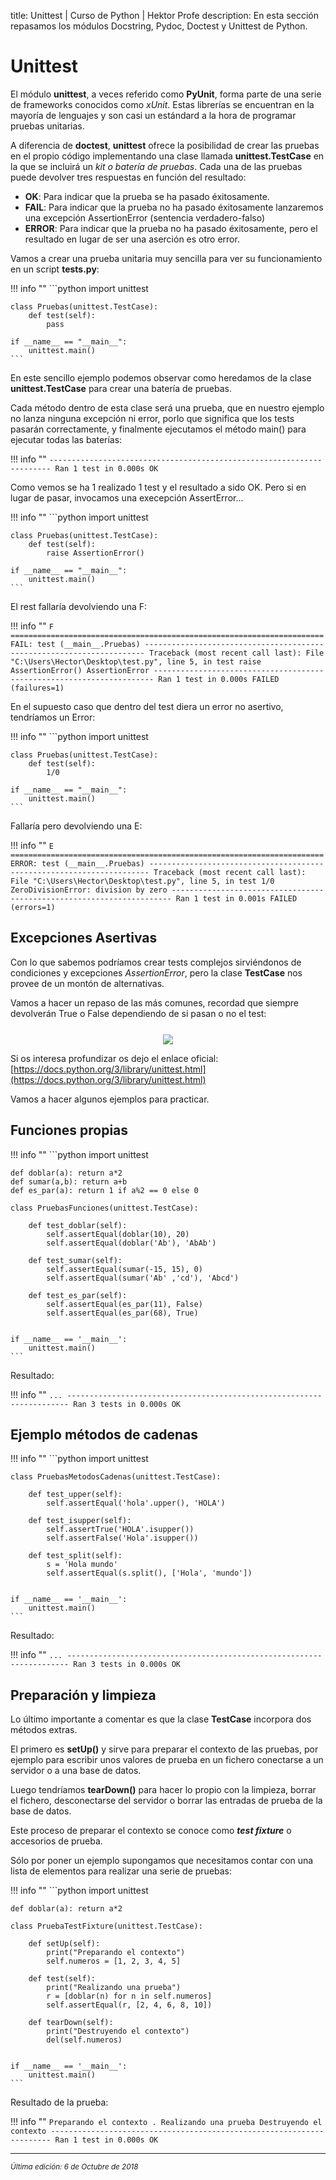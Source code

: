 title: Unittest | Curso de Python | Hektor Profe
description: En esta sección repasamos los módulos Docstring, Pydoc, Doctest y Unittest de Python.

# Unittest

El módulo **unittest**, a veces referido como **PyUnit**, forma parte de una serie de frameworks conocidos como *xUnit*. Estas librerías se encuentran en la mayoría de lenguajes y son casi un estándard a la hora de programar pruebas unitarias.

A diferencia de **doctest**, **unittest** ofrece la posibilidad de crear las pruebas en el propio código implementando una clase llamada **unittest.TestCase** en la que se incluirá un *kit o batería de pruebas*. 
Cada una de las pruebas puede devolver tres respuestas en función del resultado:

* **OK**: Para indicar que la prueba se ha pasado éxitosamente.
* **FAIL**: Para indicar que la prueba no ha pasado éxitosamente lanzaremos una excepción AssertionError (sentencia verdadero-falso)
* **ERROR**: Para indicar que la prueba no ha pasado éxitosamente, pero el resultado en lugar de ser una aserción es otro error.

Vamos a crear una prueba unitaria muy sencilla para ver su funcionamiento en un script **tests.py**:

!!! info "" 
    ```python
    import unittest

    class Pruebas(unittest.TestCase):
        def test(self):
            pass

    if __name__ == "__main__":
        unittest.main()
    ```

En este sencillo ejemplo podemos observar como heredamos de la clase **unittest.TestCase** para crear una batería de pruebas.

Cada método dentro de esta clase será una prueba, que en nuestro ejemplo no lanza ninguna excepción ni error, porlo que significa que los tests pasarán correctamente, y finalmente ejecutamos el método main() para ejecutar todas las baterías:

!!! info "" 
    ```
    ----------------------------------------------------------------------
    Ran 1 test in 0.000s
    OK
    ``` 

Como vemos se ha 1 realizado 1 test y el resultado a sido OK. Pero si en lugar de pasar, invocamos una execepción AssertError...

!!! info "" 
    ```python
    import unittest

    class Pruebas(unittest.TestCase):
        def test(self):
            raise AssertionError()

    if __name__ == "__main__":
        unittest.main()
    ```

El rest fallaría devolviendo una F:

!!! info "" 
    ```
    F
    ======================================================================
    FAIL: test (__main__.Pruebas)
    ----------------------------------------------------------------------
    Traceback (most recent call last):
    File "C:\Users\Hector\Desktop\test.py", line 5, in test
        raise AssertionError()
    AssertionError
    ----------------------------------------------------------------------
    Ran 1 test in 0.000s
    FAILED (failures=1)
    ```

En el supuesto caso que dentro del test diera un error no asertivo, tendríamos un Error:

!!! info "" 
    ```python
    import unittest

    class Pruebas(unittest.TestCase):
        def test(self):
            1/0

    if __name__ == "__main__":
        unittest.main()
    ```

Fallaría pero devolviendo una E:

!!! info "" 
    ```
    E
    ======================================================================
    ERROR: test (__main__.Pruebas)
    ----------------------------------------------------------------------
    Traceback (most recent call last):
    File "C:\Users\Hector\Desktop\test.py", line 5, in test
        1/0
    ZeroDivisionError: division by zero
    ----------------------------------------------------------------------
    Ran 1 test in 0.001s
    FAILED (errors=1)
    ```

## Excepciones Asertivas

Con lo que sabemos podríamos crear tests complejos sirviéndonos de condiciones y excepciones *AssertionError*, pero la clase **TestCase** nos provee de un montón de alternativas. 

Vamos a hacer un repaso de las más comunes, recordad que siempre devolverán True o False dependiendo de si pasan o no el test:

<div style="text-align:center;margin-top:25px"><img src="{{cdn}}/images/errores.png"/></div>

Si os interesa profundizar os dejo el enlace oficial: [https://docs.python.org/3/library/unittest.html](https://docs.python.org/3/library/unittest.html)

Vamos a hacer algunos ejemplos para practicar.

## Funciones propias

!!! info "" 
    ```python
    import unittest

    def doblar(a): return a*2
    def sumar(a,b): return a+b  
    def es_par(a): return 1 if a%2 == 0 else 0

    class PruebasFunciones(unittest.TestCase):

        def test_doblar(self):
            self.assertEqual(doblar(10), 20)
            self.assertEqual(doblar('Ab'), 'AbAb')

        def test_sumar(self):
            self.assertEqual(sumar(-15, 15), 0)
            self.assertEqual(sumar('Ab' ,'cd'), 'Abcd')

        def test_es_par(self):
            self.assertEqual(es_par(11), False)
            self.assertEqual(es_par(68), True)


    if __name__ == '__main__':
        unittest.main()
    ```

Resultado: 

!!! info "" 
    ```
    ...
    ----------------------------------------------------------------------
    Ran 3 tests in 0.000s
    OK
    ```

## Ejemplo métodos de cadenas

!!! info "" 
    ```python
    import unittest

    class PruebasMetodosCadenas(unittest.TestCase):

        def test_upper(self):
            self.assertEqual('hola'.upper(), 'HOLA')

        def test_isupper(self):
            self.assertTrue('HOLA'.isupper())
            self.assertFalse('Hola'.isupper())

        def test_split(self):
            s = 'Hola mundo'
            self.assertEqual(s.split(), ['Hola', 'mundo'])


    if __name__ == '__main__':
        unittest.main()
    ```

Resultado: 

!!! info "" 
    ```
    ...
    ----------------------------------------------------------------------
    Ran 3 tests in 0.000s
    OK
    ```

## Preparación y limpieza

Lo último importante a comentar es que la clase **TestCase** incorpora dos métodos extras.

El primero es **setUp()** y sirve para preparar el contexto de las pruebas, por ejemplo para escribir unos valores de prueba en un fichero conectarse a un servidor o a una base de datos.

Luego tendríamos **tearDown()** para hacer lo propio con la limpieza, borrar el fichero, desconectarse del servidor o borrar las entradas de prueba de la base de datos.

Este proceso de preparar el contexto se conoce como ***test fixture*** o accesorios de prueba.

Sólo por poner un ejemplo supongamos que necesitamos contar con una lista de elementos para realizar una serie de pruebas:

!!! info "" 
    ```python
    import unittest

    def doblar(a): return a*2

    class PruebaTestFixture(unittest.TestCase):

        def setUp(self):
            print("Preparando el contexto")
            self.numeros = [1, 2, 3, 4, 5]

        def test(self):
            print("Realizando una prueba")
            r = [doblar(n) for n in self.numeros]
            self.assertEqual(r, [2, 4, 6, 8, 10])

        def tearDown(self):
            print("Destruyendo el contexto")
            del(self.numeros)


    if __name__ == '__main__':
        unittest.main() 
    ```

Resultado de la prueba:

!!! info "" 
    ```
    Preparando el contexto
    .
    Realizando una prueba
    Destruyendo el contexto
    ----------------------------------------------------------------------
    Ran 1 test in 0.000s
    OK
    ```
___
<small class="edited"><i>Última edición: 6 de Octubre de 2018</i></small>